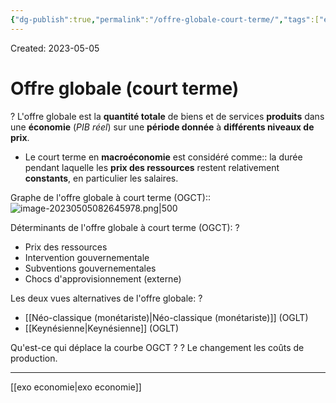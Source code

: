 ```yaml
---
{"dg-publish":true,"permalink":"/offre-globale-court-terme/","tags":["economy","gardenEntry","gardenEntry","gardenEntry","gardenEntry","gardenEntry","gardenEntry","gardenEntry","gardenEntry","gardenEntry"]}
---
```


Created: 2023-05-05

# Offre globale (court terme)
?
L'offre globale est la **quantité totale** de biens et de services **produits** dans une **économie** (*PIB réel*) sur une **période donnée** à **différents niveaux de prix**.
<!--SR:!2023-08-18,65,250-->

- Le court terme en **macroéconomie** est considéré comme:: la durée pendant laquelle les **prix des ressources** restent relativement **constants**, en particulier les salaires.
<!--SR:!2023-09-02,68,230-->

Graphe de l'offre globale à court terme (OGCT)::![image-20230505082645978.png|500](/img/user/assets/Offre%20globale%20(court%20terme)/image-20230505082645978.png)
<!--SR:!2023-09-04,68,230-->

Déterminants de l'offre globale à court terme (OGCT):
?
-   Prix des ressources
-   Intervention gouvernementale
-   Subventions gouvernementales
-   Chocs d'approvisionnement (externe)
<!--SR:!2023-07-25,6,130-->

Les deux vues alternatives de l'offre globale:
?
- [[Néo-classique (monétariste)\|Néo-classique (monétariste)]] (OGLT)
- [[Keynésienne\|Keynésienne]] (OGLT)
<!--SR:!2023-08-17,63,250-->

Qu'est-ce qui déplace la courbe OGCT ?
?
Le changement les coûts de production.
<!--SR:!2023-09-03,51,222-->

---
[[exo economie\|exo economie]]